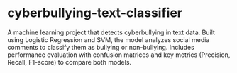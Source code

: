 # cyberbullying-text-classifier
A machine learning project that detects cyberbullying in text data. Built using Logistic Regression and SVM, the model analyzes social media comments to classify them as bullying or non-bullying. Includes performance evaluation with confusion matrices and key metrics (Precision, Recall, F1-score) to compare both models.
